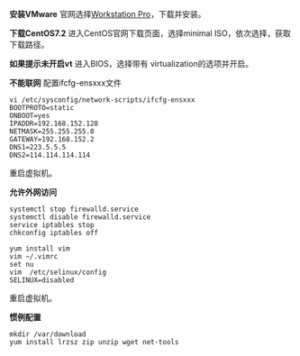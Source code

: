 **安装VMware**
官网选择[Workstation Pro](https://www.vmware.com/products/workstation-pro/workstation-pro-evaluation.html)，下载并安装。


**下载CentOS7.2**
进入CentOS官网下载页面，选择minimal ISO，依次选择，获取下载路径。

**如果提示未开启vt**
进入BIOS，选择带有 virtualization的选项并开启。

**不能联网**
配置ifcfg-ensxxx文件
```
vi /etc/sysconfig/network-scripts/ifcfg-ensxxx
BOOTPROTO=static
ONBOOT=yes
IPADDR=192.168.152.128
NETMASK=255.255.255.0
GATEWAY=192.168.152.2
DNS1=223.5.5.5
DNS2=114.114.114.114

```
重启虚拟机。

**允许外网访问**
```
systemctl stop firewalld.service
systemctl disable firewalld.service
service iptables stop
chkconfig iptables off

yum install vim
vim ~/.vimrc
set nu
vim  /etc/selinux/config
SELINUX=disabled
```
重启虚拟机。

**惯例配置**
```
mkdir /var/download
yum install lrzsz zip unzip wget net-tools
```